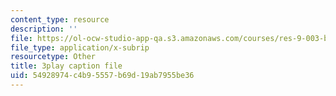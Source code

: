 ```yaml
---
content_type: resource
description: ''
file: https://ol-ocw-studio-app-qa.s3.amazonaws.com/courses/res-9-003-brains-minds-and-machines-summer-course-summer-2015/54928974c4b95557b69d19ab7955be36_IeD8VXfqPyQ.vtt
file_type: application/x-subrip
resourcetype: Other
title: 3play caption file
uid: 54928974-c4b9-5557-b69d-19ab7955be36
---
```

